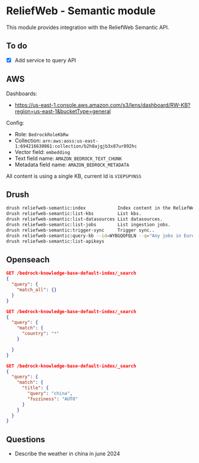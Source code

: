 # ReliefWeb - Semantic module

This module provides integration with the ReliefWeb Semantic API.

## To do

- [x] Add service to query API

## AWS

Dashboards:

- https://us-east-1.console.aws.amazon.com/s3/lens/dashboard/RW-KB?region=us-east-1&bucketType=general

Config:

- Role: `BedrockRoleKbRw`
- Collection: `arn:aws:aoss:us-east-1:694216630861:collection/b2h8ajgjb3x87ur892hc`
- Vector field: `embedding`
- Text field name: `AMAZON_BEDROCK_TEXT_CHUNK`
- Metadata field name: `AMAZON_BEDROCK_METADATA`

All content is using a single KB, current Id is `VIEPSPYNSS`

## Drush

```bash
drush reliefweb-semantic:index            Index content in the ReliefWeb API.
drush reliefweb-semantic:list-kbs         List kbs.
drush reliefweb-semantic:list-datasources List datasources.
drush reliefweb-semantic:list-jobs        List ingestion jobs.
drush reliefweb-semantic:trigger-sync     Trigger sync..
drush reliefweb-semantic:query-kb --id=WYBGQOFQLN --q="Any jobs in Europe"
drush reliefweb-semantic:list-apikeys
```

## Openseach

```json
GET /bedrock-knowledge-base-default-index/_search
{
  "query": {
    "match_all": {}
  }
}
```

```json
GET /bedrock-knowledge-base-default-index/_search
{
  "query": {
    "match": {
      "country": "*"
    }

  }
}
```

```json
GET /bedrock-knowledge-base-default-index/_search
{
  "query": {
    "match": {
      "title": {
        "query": "china",
        "fuzziness": "AUTO"
      }
    }
  }
}
```

## Questions

- Describe the weather in china in june 2024
